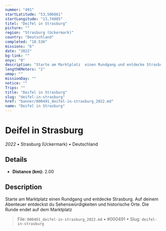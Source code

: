 ```yaml
---
nummer: "491"
startLatitude: "53,506861"
startLongitude: "13,74885"
titel: "Deifel in Strasburg"
picture: ""
region: "Strasburg (Uckermark)"
country: "Deutschland"
completed: "10.536"
missions: "6"
date: "2022"
bg-link: ""
onyx: "0"
description: "Starte am Marktplatz  einen Rundgang und entdecke Strasburg. Auf deinem Abenteuer entdeckst du Sehenswürdigkeiten und historische Orte. Die Runde endet auf dem Marktplatz"
lengthKMeters: "2"
umap: ""
missionDay: ""
notice: ""
Trips: ""
title: "Deifel in Strasburg"
slug: "deifel-in-strasburg"
href: "banner/000491_deifel-in-strasburg_2022.md"
name: "Deifel in Strasburg"
---
```

# Deifel in Strasburg

*2022* • Strasburg (Uckermark) • Deutschland





## Details
- **Distance (km):** 2.00






## Description
Starte am Marktplatz  einen Rundgang und entdecke Strasburg. Auf deinem Abenteuer entdeckst du Sehenswürdigkeiten und historische Orte. Die Runde endet auf dem Marktplatz




> File: `000491_deifel-in-strasburg_2022.md` • #000491 • Slug: `deifel-in-strasburg`
